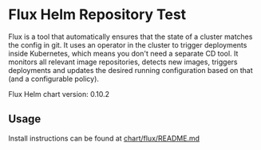 # Flux Helm Repository Test

Flux is a tool that automatically ensures that the state of a cluster matches the config in git. 
It uses an operator in the cluster to trigger deployments inside Kubernetes, which means you don't need a separate CD tool. 
It monitors all relevant image repositories, detects new images, triggers deployments and updates the desired running
configuration based on that (and a configurable policy).

Flux Helm chart version: 0.10.2

## Usage

Install instructions can be found at [chart/flux/README.md](https://github.com/weaveworks/flux/blob/master/chart/flux/README.md)




